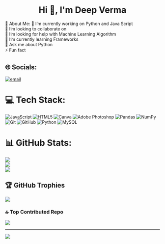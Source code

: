 <h1 align="center">Hi 👋, I'm Deep Verma</h1>
💫 About Me:
🔭 I’m currently working on Python and Java Script <br>👯 I’m looking to collaborate on<br>🤝 I’m looking for help with Machine Learning Algorithm<br>🌱 I’m currently learning Frameworks<br>💬 Ask me about Python<br>⚡ Fun fact


## 🌐 Socials:
[![email](https://img.shields.io/badge/Email-D14836?logo=gmail&logoColor=white)](mailto:vermadeep994@gmail.com) 

# 💻 Tech Stack:
![JavaScript](https://img.shields.io/badge/javascript-%23323330.svg?style=for-the-badge&logo=javascript&logoColor=%23F7DF1E) ![HTML5](https://img.shields.io/badge/html5-%23E34F26.svg?style=for-the-badge&logo=html5&logoColor=white) ![Canva](https://img.shields.io/badge/Canva-%2300C4CC.svg?style=for-the-badge&logo=Canva&logoColor=white) ![Adobe Photoshop](https://img.shields.io/badge/adobe%20photoshop-%2331A8FF.svg?style=for-the-badge&logo=adobe%20photoshop&logoColor=white) ![Pandas](https://img.shields.io/badge/pandas-%23150458.svg?style=for-the-badge&logo=pandas&logoColor=white) ![NumPy](https://img.shields.io/badge/numpy-%23013243.svg?style=for-the-badge&logo=numpy&logoColor=white) ![Git](https://img.shields.io/badge/git-%23F05033.svg?style=for-the-badge&logo=git&logoColor=white) ![GitHub](https://img.shields.io/badge/github-%23121011.svg?style=for-the-badge&logo=github&logoColor=white) ![Python](https://img.shields.io/badge/python-3670A0?style=for-the-badge&logo=python&logoColor=ffdd54) ![MySQL](https://img.shields.io/badge/mysql-4479A1.svg?style=for-the-badge&logo=mysql&logoColor=white)
# 📊 GitHub Stats:
![](https://github-readme-stats.vercel.app/api?username=ideepverma&theme=dark&hide_border=false&include_all_commits=false&count_private=false)<br/>
![](https://nirzak-streak-stats.vercel.app/?user=ideepverma&theme=dark&hide_border=false)<br/>
![](https://github-readme-stats.vercel.app/api/top-langs/?username=ideepverma&theme=dark&hide_border=false&include_all_commits=false&count_private=false&layout=compact)

## 🏆 GitHub Trophies
![](https://github-profile-trophy.vercel.app/?username=ideepverma&theme=radical&no-frame=true&no-bg=false&margin-w=4)

### 🔝 Top Contributed Repo
![](https://github-contributor-stats.vercel.app/api?username=ideepverma&limit=5&theme=dark&combine_all_yearly_contributions=true)

---
[![](https://visitcount.itsvg.in/api?id=ideepverma&icon=0&color=0)](https://visitcount.itsvg.in)

<!-- Proudly created by Deep  -->
